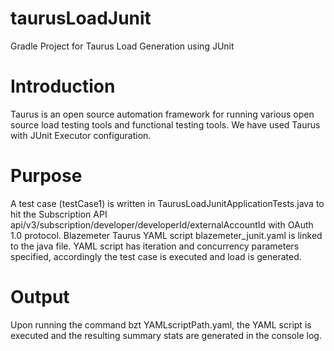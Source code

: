 # taurusLoadJunit
Gradle Project for Taurus Load Generation using JUnit

# Introduction
Taurus is an open source automation framework for running various open source load testing tools and functional testing tools.
We have used Taurus with JUnit Executor configuration.

# Purpose
A test case (testCase1) is written in TaurusLoadJunitApplicationTests.java to hit the Subscription API 
api/v3/subscription/developer/developerId/externalAccountId with OAuth 1.0 protocol.
Blazemeter Taurus YAML script blazemeter_junit.yaml is linked to the java file. YAML script has iteration and concurrency parameters specified, accordingly the test case is executed and load is generated.

# Output
Upon running the command bzt YAMLscriptPath.yaml, the YAML script is executed and the resulting summary stats are generated in the console log.
